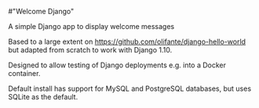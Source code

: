 #"Welcome Django"

A simple Django app to display welcome messages

Based to a large extent on https://github.com/olifante/django-hello-world but adapted from scratch to work with Django 1.10.

Designed to allow testing of Django deployments e.g. into a Docker container.

Default install has support for MySQL and PostgreSQL databases, but uses SQLite as the default.
